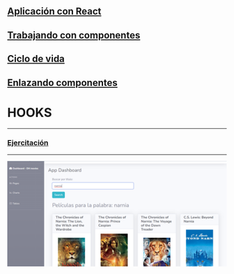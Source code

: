 ## [Aplicación con React](https://github.com/ema201217/Aplicacion-con-React)
## [Trabajando con componentes](https://github.com/ema201217/Trabajando-con-componentes)
## [Ciclo de vida](https://github.com/ema201217/Ciclo-de-vida)
## [Enlazando componentes](https://github.com/ema201217/Enlazando-componentes)
# HOOKS
-----------------------------------------------------
### [Ejercitación](/git/ejercitacion.pdf)
----------------------------------------------------------------
![1](/git/1.png)
